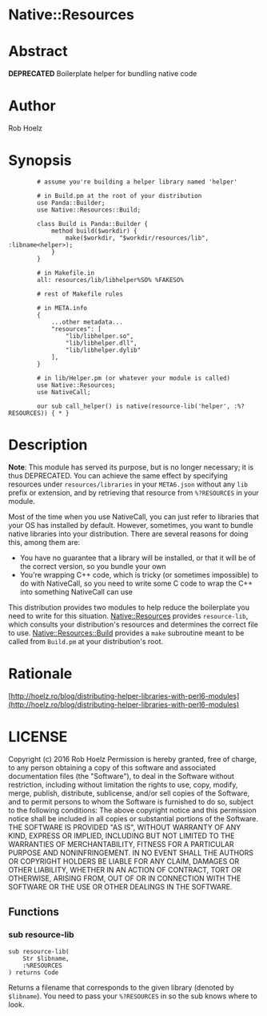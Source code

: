 # Native::Resources

# Abstract

**DEPRECATED** Boilerplate helper for bundling native code

# Author

Rob Hoelz

# Synopsis

```perl6
        # assume you're building a helper library named 'helper'

        # in Build.pm at the root of your distribution
        use Panda::Builder;
        use Native::Resources::Build;

        class Build is Panda::Builder {
            method build($workdir) {
                make($workdir, "$workdir/resources/lib", :libname<helper>);
            }
        }

        # in Makefile.in
        all: resources/lib/libhelper%SO% %FAKESO%

        # rest of Makefile rules

        # in META.info
        {
            ...other metadata...
            "resources": [
                "lib/libhelper.so",
                "lib/libhelper.dll",
                "lib/libhelper.dylib"
            ],
        }

        # in lib/Helper.pm (or whatever your module is called)
        use Native::Resources;
        use NativeCall;

        our sub call_helper() is native(resource-lib('helper', :%?RESOURCES)) { * }
```

# Description

**Note**: This module has served its purpose, but is no longer necessary; it is thus DEPRECATED. You can achieve the same effect by specifying resources under `resources/libraries` in your `META6.json` without any `lib` prefix or extension, and by retrieving that resource from `%?RESOURCES` in your module.

Most of the time when you use NativeCall, you can just refer to libraries that your OS has installed by default. However, sometimes, you want to bundle native libraries into your distribution. There are several reasons for doing this, among them are:

  * You have no guarantee that a library will be installed, or that it will be of the correct version, so you bundle your own
  * You're wrapping C++ code, which is tricky (or sometimes impossible) to do with NativeCall, so you need to write some C code to wrap the C++ into something NativeCall can use

This distribution provides two modules to help reduce the boilerplate you need to write for this situation. [Native::Resources](Native::Resources) provides `resource-lib`, which consults your distribution's resources and determines the correct file to use. [Native::Resources::Build](Native::Resources::Build) provides a `make` subroutine meant to be called from `Build.pm` at your distribution's root.

# Rationale

[http://hoelz.ro/blog/distributing-helper-libraries-with-perl6-modules](http://hoelz.ro/blog/distributing-helper-libraries-with-perl6-modules)

# LICENSE

Copyright (c) 2016 Rob Hoelz <rob at hoelz.ro> Permission is hereby granted,
free of charge, to any person obtaining a copy of this software and associated
documentation files (the "Software"), to deal in the Software without
restriction, including without limitation the rights to use, copy, modify,
merge, publish, distribute, sublicense, and/or sell copies of the Software, and
to permit persons to whom the Software is furnished to do so, subject to the
following conditions: The above copyright notice and this permission notice
shall be included in all copies or substantial portions of the Software. THE
SOFTWARE IS PROVIDED "AS IS", WITHOUT WARRANTY OF ANY KIND, EXPRESS OR IMPLIED,
INCLUDING BUT NOT LIMITED TO THE WARRANTIES OF MERCHANTABILITY, FITNESS FOR A
PARTICULAR PURPOSE AND NONINFRINGEMENT. IN NO EVENT SHALL THE AUTHORS OR
COPYRIGHT HOLDERS BE LIABLE FOR ANY CLAIM, DAMAGES OR OTHER LIABILITY, WHETHER
IN AN ACTION OF CONTRACT, TORT OR OTHERWISE, ARISING FROM, OUT OF OR IN
CONNECTION WITH THE SOFTWARE OR THE USE OR OTHER DEALINGS IN THE SOFTWARE.

## Functions

### sub resource-lib

```perl6
sub resource-lib(
    Str $libname,
    :%RESOURCES
) returns Code
```

Returns a filename that corresponds to the given library (denoted by `$libname`). You need to pass your `%?RESOURCES` in so the sub knows where to look.
